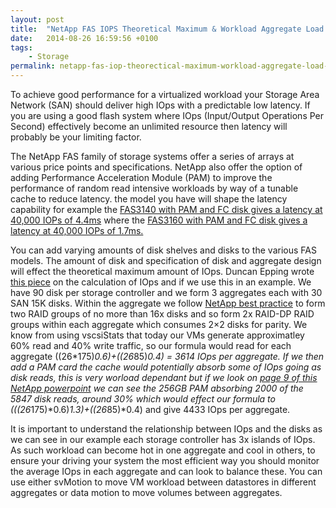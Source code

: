 ```yaml
---
layout: post
title:  "NetApp FAS IOPS Theoretical Maximum & Workload Aggregate Load Balancing"
date:   2014-08-26 16:59:56 +0100
tags:
    - Storage
permalink: netapp-fas-iop-theorectical-maximum-workload-aggregate-load-balancing
---
```

To achieve good performance for a virtualized workload your Storage Area Network (SAN) 
should deliver high IOps with a predictable low latency. If you are using a good flash 
system where IOps (Input/Output Operations Per Second) effectively become an unlimited 
resource then latency will probably be your limiting factor.

The NetApp FAS family of storage systems offer a series of arrays at various price 
points and specifications. NetApp also offer the option of adding Performance Acceleration 
Module (PAM) to improve the performance of random read intensive workloads by way of 
a tunable cache to reduce latency. the model you have will shape the latency capability 
for example the 
[FAS3140 with PAM and FC disk gives a latency at 40,000 IOPs of 4.4ms](https://www.spec.org/sfs2008/results/res2009q1/sfs2008-20081215-00111.html) 
where the 
[FAS3160 with PAM and FC disk gives a latency at 40,000 IOPs of 1.7ms.](https://www.spec.org/sfs2008/results/res2009q3/sfs2008-20090727-00126.html)

You can add varying amounts of disk shelves and disks to the various FAS models. The 
amount of disk and specification of disk and aggregate design will effect the theoretical 
maximum amount of IOps. Duncan Epping wrote 
[this piece](http://www.yellow-bricks.com/2009/12/23/iops/) 
on the calculation of IOps and if 
we use this in an example. We have 90 disk per storage controller and we form 3 aggregates 
each with 30 SAN 15K disks. Within the aggregate we follow 
[NetApp best practice](https://communities.netapp.com/message/2676%20) to form 
two RAID groups of no more than 16x disks and so form 2x RAID-DP RAID groups within each 
aggregate which consumes 2×2 disks for parity.  We know from using vscsiStats that today 
our VMs generate approximatley 60% read and 40% write traffic,  so our formula would read 
for each aggregate ((26*175)*0.6)+((26*85)*0.4) = 3614 IOps per aggregate.  If we then 
add a PAM card the cache would potentially absorb some of IOps going as disk reads, this 
is very worload dependant but if we look on 
[page 9 of this NetApp powerpoint](https://communities.netapp.com/servlet/JiveServlet/download/3053-2273/TechONTAP_PAM.ppt) 
we can see the 256GB PAM absorbing 2000 of the 5847 disk reads,  around 30% which would effect our 
formula to (((26*175)*0.6)*1.3)+((26*85)*0.4) and give 4433 IOps per aggregate.

It is important to understand the relationship between IOps and the disks as we can see 
in our example each storage controller has 3x islands of IOps.  As such workload can 
become hot in one aggregate and cool in others,  to ensure your driving your system the 
most efficient way you should monitor the average IOps in each aggregate and can look 
to balance these.  You can use either svMotion to move VM workload between datastores 
in different aggregates or data motion to move volumes between aggregates.
